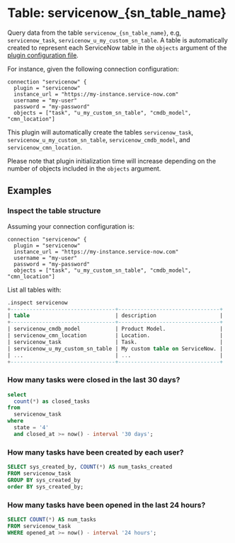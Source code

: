 # Table: servicenow_{sn_table_name}

Query data from the table `servicenow_{sn_table_name}`, e.g, `servicenow_task`, `servicenow_u_my_custom_sn_table`.
A table is automatically created to represent each ServiceNow table in the `objects` argument of the [plugin configuration file](../../config/servicenow.spc).

For instance, given the following connection configuration:

```hcl
connection "servicenow" {
  plugin = "servicenow"
  instance_url = "https://my-instance.service-now.com"
  username = "my-user"
  password = "my-password"
  objects = ["task", "u_my_custom_sn_table", "cmdb_model", "cmn_location"]
```

This plugin will automatically create the tables `servicenow_task`, `servicenow_u_my_custom_sn_table`, `servicenow_cmdb_model`, and `servicenow_cmn_location`.

Please note that plugin initialization time will increase depending on the number of objects included in the `objects` argument.


## Examples

### Inspect the table structure

Assuming your connection configuration is:

```hcl
connection "servicenow" {
  plugin = "servicenow"
  instance_url = "https://my-instance.service-now.com"
  username = "my-user"
  password = "my-password"
  objects = ["task", "u_my_custom_sn_table", "cmdb_model", "cmn_location"]
```

List all tables with:

```sql
.inspect servicenow
+---------------------------------+--------------------------------+
| table                           | description                    |
+---------------------------------+--------------------------------+
| servicenow_cmdb_model           | Product Model.                 |
| servicenow_cmn_location         | Location.                      |
| servicenow_task                 | Task.                          |
| servicenow_u_my_custom_sn_table | My custom table on ServiceNow. |
| ...                             | ...                            |
+---------------------------------+--------------------------------+
```

### How many tasks were closed in the last 30 days?

```sql
select
  count(*) as closed_tasks 
from
  servicenow_task 
where
  state = '4' 
  and closed_at >= now() - interval '30 days';
```

### How many tasks have been created by each user?
  
```sql
SELECT sys_created_by, COUNT(*) AS num_tasks_created
FROM servicenow_task
GROUP BY sys_created_by
order BY sys_created_by;
```

### How many tasks have been opened in the last 24 hours?

```sql
SELECT COUNT(*) AS num_tasks
FROM servicenow_task
WHERE opened_at >= now() - interval '24 hours';
```
